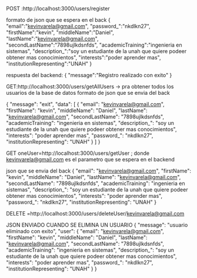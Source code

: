 POST :http://localhost:3000/users/register 

formato de json que se espera en el back
{
"email":"kevinvarela@gmail.com",
"password_":"nkdlkn27",
"firstName":"kevin",
"middleName":"Daniel",
"lastName":"kevinvarela@gmail.com",
"secondLastName":"7898ujlkdsnfds",
"academicTraining":"ingenieria en sistemas",
"description_":"soy un estudiante de la unah que quiere podeer obtener mas conocimientos",
"interests":"poder aprender mas",
"institutionRepresenting":"UNAH"
}

respuesta del backend:
{
 "message":"Registro realizado con exito"
 }


GET:http://localhost:3000/users/getAllUsers -> pra obtener todos los usuarios de la base de datos
formato de json que se envia del back

{
    "message": "exit",
    "data": [
        {
            "email": "kevinvarela@gmail.com",
            "firstName": "kevin",
            "middleName": "Daniel",
            "lastName": "kevinvarela@gmail.com",
            "secondLastName": "7898ujlkdsnfds",
            "academicTraining": "ingenieria en sistemas",
            "description_": "soy un estudiante de la unah que quiere podeer obtener mas conocimientos",
            "interests": "poder aprender mas",
            "password_": "nkdlkn27",
            "institutionRepresenting": "UNAH"
        }
    ]
}


GET oneUser=http://localhost:3000/users/getUser ; donde  kevinvarela@gmail.com es el parametro que se espera en el backend

json que se envia del back
{
    "email": "kevinvarela@gmail.com",
    "firstName": "kevin",
    "middleName": "Daniel",
    "lastName": "kevinvarela@gmail.com",
    "secondLastName": "7898ujlkdsnfds",
    "academicTraining": "ingenieria en sistemas",
    "description_": "soy un estudiante de la unah que quiere podeer obtener mas conocimientos",
    "interests": "poder aprender mas",
    "password_": "nkdlkn27",
    "institutionRepresenting": "UNAH"
}


DELETE =http://localhost:3000/users/deleteUser/kevinvarela@gmail.com

JSON ENVIADO CUANDO SE ELIMINA UN USUARIO
{
    "message": "usuario eliminado con exito",
    "user": {
        "email": "kevinvarela@gmail.com",
        "firstName": "kevin",
        "middleName": "Daniel",
        "lastName": "kevinvarela@gmail.com",
        "secondLastName": "7898ujlkdsnfds",
        "academicTraining": "ingenieria en sistemas",
        "description_": "soy un estudiante de la unah que quiere podeer obtener mas conocimientos",
        "interests": "poder aprender mas",
        "password_": "nkdlkn27",
        "institutionRepresenting": "UNAH"
    }
}
